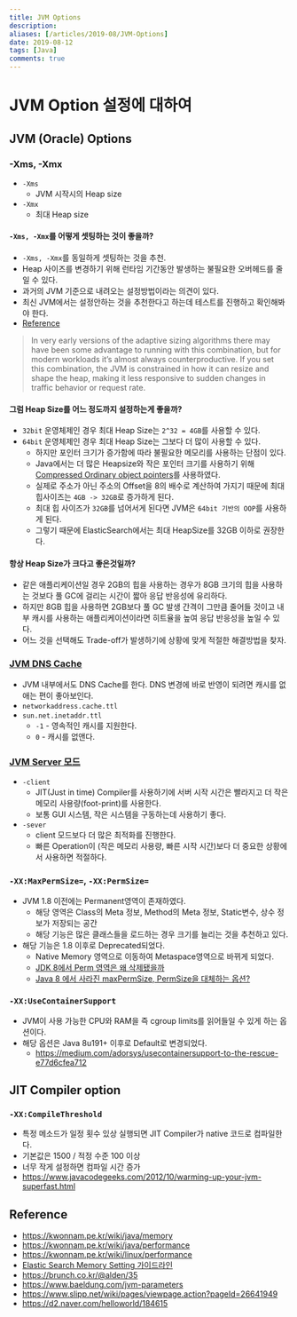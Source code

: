 ```yaml
---
title: JVM Options
description: 
aliases: [/articles/2019-08/JVM-Options]
date: 2019-08-12
tags: [Java]
comments: true
---
```

# JVM Option 설정에 대하여
## JVM (Oracle) Options
### -Xms, -Xmx
- `-Xms`
    - JVM 시작시의 Heap size
- `-Xmx`
    - 최대 Heap size

#### `-Xms, -Xmx`를 어떻게 셋팅하는 것이 좋을까?
- `-Xms, -Xmx`를 동일하게 셋팅하는 것을 추천.
- Heap 사이즈를 변경하기 위해 런타임 기간동안 발생하는 불필요한 오버헤드를 줄일 수 있다.
- 과거의 JVM 기준으로 내려오는 설정방법이라는 의견이 있다.
- 최신 JVM에서는 설정안하는 것을 추천한다고 하는데 테스트를 진행하고 확인해봐야 한다.
- [Reference](https://blog.newrelic.com/technology/state-of-java/)
> In very early versions of the adaptive sizing algorithms there may have been some advantage to running with this combination, but for modern workloads it’s almost always counterproductive. If you set this combination, the JVM is constrained in how it can resize and shape the heap, making it less responsive to sudden changes in traffic behavior or request rate.

#### 그럼 Heap Size를 어느 정도까지 설정하는게 좋을까?
- `32bit` 운영체제인 경우 최대 Heap Size는 `2^32 = 4GB`를 사용할 수 있다.
- `64bit` 운영체제인 경우 최대 Heap Size는 그보다 더 많이 사용할 수 있다.
  - 하지만 포인터 크기가 증가함에 따라 불필요한 메모리를 사용하는 단점이 있다.
  - Java에서는 더 많은 Heapsize와 작은 포인터 크기를 사용하기 위해 [Compressed Ordinary object pointers](https://brunch.co.kr/@alden/35)를 사용하였다.
  - 실제로 주소가 아닌 주소의 Offset을 8의 배수로 계산하여 가지기 때문에 최대 힙사이즈는 `4GB -> 32GB`로 증가하게 된다.
  - 최대 힙 사이즈가 `32GB`를 넘어서게 된다면 JVM은 `64bit 기반의 OOP`를 사용하게 된다.
  - 그렇기 때문에 ElasticSearch에서는 최대 HeapSize를 32GB 이하로 권장한다.

#### 항상 Heap Size가 크다고 좋은것일까?
- 같은 애플리케이션일 경우 2GB의 힙을 사용하는 경우가 8GB 크기의 힙을 사용하는 것보다 풀 GC에 걸리는 시간이 짧아 응답 반응성에 유리하다.
- 하지만 8GB 힙을 사용하면 2GB보다 풀 GC 발생 간격이 그만큼 줄어들 것이고 내부 캐시를 사용하는 애플리케이션이라면 히트율을 높여 응답 반응성을 높일 수 있다.
- 어느 것을 선택해도 Trade-off가 발생하기에 상황에 맞게 적절한 해결방법을 찾자.

### [JVM DNS Cache](https://docs.oracle.com/javase/8/docs/technotes/guides/net/properties.html#nct)
- JVM 내부에서도 DNS Cache를 한다. DNS 변경에 바로 반영이 되려면 캐시를 없애는 편이 좋아보인다.
- `networkaddress.cache.ttl`
- `sun.net.inetaddr.ttl`
  - `-1` - 영속적인 캐시를 지원한다.
  - `0` - 캐시를 없앤다.

### [JVM Server 모드](https://javapapers.com/core-java/jvm-server-vs-client-mode/)
- `-client`
  - JIT(Just in time) Compiler를 사용하기에 서버 시작 시간은 빨라지고 더 작은 메모리 사용량(foot-print)를 사용한다.
  - 보통 GUI 시스템, 작은 시스템을 구동하는데 사용하기 좋다.
- `-sever`
  - client 모드보다 더 많은 최적화를 진행한다.
  - 빠른 Operation이 (작은 메모리 사용량, 빠른 시작 시간)보다 더 중요한 상황에서 사용하면 적절하다.

### `-XX:MaxPermSize=`, `-XX:PermSize=`
- JVM 1.8 이전에는 Permanent영역이 존재하였다.
  - 해당 영역은 Class의 Meta 정보, Method의 Meta 정보, Static변수, 상수 정보가 저장되는 공간
  - 해당 기능은 많은 클래스들을 로드하는 경우 크기를 늘리는 것을 추천하고 있다.
- 해당 기능은 1.8 이후로 Deprecated되었다.
  - Native Memory 영역으로 이동하여 Metaspace영역으로 바뀌게 되었다.
  - [JDK 8에서 Perm 영역은 왜 삭제됐을까](https://johngrib.github.io/wiki/java8-why-permgen-removed/)
  - [Java 8 에서 사라진 maxPermSize, PermSize을 대체하는 옵션?](https://blog.voidmainvoid.net/184)


### `-XX:UseContainerSupport`
- JVM이 사용 가능한 CPU와 RAM을 즉 cgroup limits를 읽어들일 수 있게 하는 옵션이다.
- 해당 옵션은 Java 8u191+ 이후로 Default로 변경되었다.
  - <https://medium.com/adorsys/usecontainersupport-to-the-rescue-e77d6cfea712>


## JIT Compiler option
### `-XX:CompileThreshold`
- 특정 메소드가 일정 횟수 있상 실행되면 JIT Compiler가 native 코드로 컴파일한다.
- 기본값은 1500 / 적정 수준 100 이상
- 너무 작게 설정하면 컴파일 시간 증가
- <https://www.javacodegeeks.com/2012/10/warming-up-your-jvm-superfast.html>


## Reference
- <https://kwonnam.pe.kr/wiki/java/memory>
- <https://kwonnam.pe.kr/wiki/java/performance>
- <https://kwonnam.pe.kr/wiki/linux/performance>
- [Elastic Search Memory Setting 가이드라인](https://www.elastic.co/guide/en/elasticsearch/guide/current/heap-sizing.html)
- <https://brunch.co.kr/@alden/35>
- <https://www.baeldung.com/jvm-parameters>
- <https://www.slipp.net/wiki/pages/viewpage.action?pageId=26641949>
- <https://d2.naver.com/helloworld/184615>
